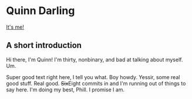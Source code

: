 # Quinn Darling

[It's me!](https://static.cybre.space/media_attachments/files/004/033/967/original/01721607761c1fd4.jpg)

## A short introduction
Hi there, I'm Quinn! I'm thirty, nonbinary, and bad at talking about myself. Um.

Super good text right here, I tell you what. Boy howdy. Yessir, some real good stuff. Real good.
~~Six~~Eight commits in and I'm running out of things to say here. I'm doing my best, Phill. I promise I am.